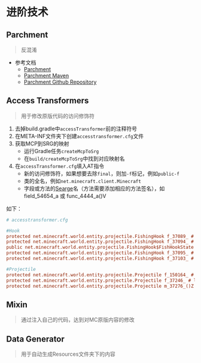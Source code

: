 ---
---

# 进阶技术

## Parchment

>反混淆

+ 参考文档
  + [Parchment](https://parchmentmc.org/)
  + [Parchment Maven](https://maven.parchmentmc.org)
  + [Parchment Github Repository](https://github.com/ParchmentMC/Parchment)

## Access Transformers

>用于修改原版代码的访问修饰符

1. 去掉build.gradle中`accessTransformer`前的注释符号
2. 在META-INF文件夹下创建`accesstransformer.cfg`文件
3. 获取MCP到SRG的映射
    + 运行Gradle任务`createMcpToSrg`
    + 在`build/createMcpToSrg`中找到对应映射名
4. 在`accessTransformer.cfg`填入AT指令
    + 新的访问修饰符，如果想要去除`final`，则加`-f`标记，例如`public-f`
    + 类的全名，例如`net.minecraft.client.Minecraft`
    + 字段或方法的[Searge](./0.序言/#你或许应该了解)名（方法需要添加相应的方法签名），如 field_54654_a 或 func_4444_a()V

如下：

```cfg
# accesstransformer.cfg

#Hook
protected net.minecraft.world.entity.projectile.FishingHook f_37089_ # nibble
protected net.minecraft.world.entity.projectile.FishingHook f_37094_ # hookedIn
public net.minecraft.world.entity.projectile.FishingHook$FishHookState
protected net.minecraft.world.entity.projectile.FishingHook f_37095_ # currentState
protected net.minecraft.world.entity.projectile.FishingHook f_37103_ # life

#Projectile
protected net.minecraft.world.entity.projectile.Projectile f_150164_ # hasBeenShot
protected net.minecraft.world.entity.projectile.Projectile f_37246_ # leftOwner
protected net.minecraft.world.entity.projectile.Projectile m_37276_()Z # checkLeftOwner
```

## Mixin

>通过注入自己的代码，达到对MC原版内容的修改

## Data Generator

>用于自动生成Resources文件夹下的内容
